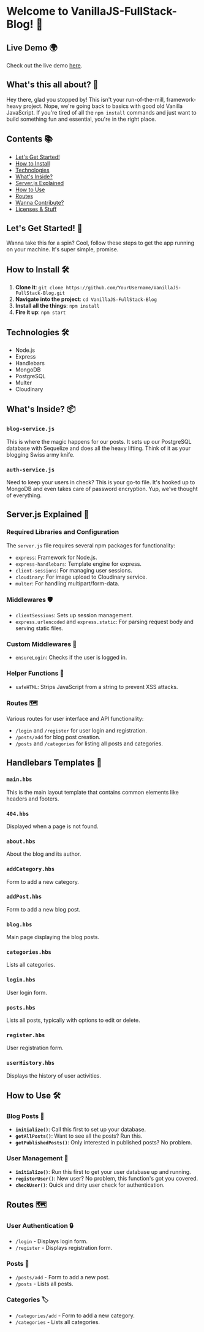 # Welcome to VanillaJS-FullStack-Blog! 🎉

## Live Demo 🌍

Check out the live demo [here](https://easy-teal-elk-gear.cyclic.app/about).

## What's this all about? 🤔

Hey there, glad you stopped by! This isn't your run-of-the-mill, framework-heavy project. Nope, we're going back to basics with good old Vanilla JavaScript. If you're tired of all the `npm install` commands and just want to build something fun and essential, you're in the right place.

## Contents 📚

- [Let's Get Started!](#lets-get-started)
- [How to Install](#how-to-install)
- [Technologies](#technologies)
- [What's Inside?](#whats-inside)
- [Server.js Explained](#serverjs-explained)
- [How to Use](#how-to-use)
- [Routes](#routes)
- [Wanna Contribute?](#wanna-contribute)
- [Licenses & Stuff](#licenses--stuff)

## Let's Get Started! 🚀

Wanna take this for a spin? Cool, follow these steps to get the app running on your machine. It's super simple, promise.

## How to Install 🛠️

1. **Clone it**: `git clone https://github.com/YourUsername/VanillaJS-FullStack-Blog.git`
2. **Navigate into the project**: `cd VanillaJS-FullStack-Blog`
3. **Install all the things**: `npm install`
4. **Fire it up**: `npm start`

## Technologies 🛠️

- Node.js
- Express
- Handlebars
- MongoDB
- PostgreSQL
- Multer
- Cloudinary

## What's Inside? 📦

### `blog-service.js`

This is where the magic happens for our posts. It sets up our PostgreSQL database with Sequelize and does all the heavy lifting. Think of it as your blogging Swiss army knife.

### `auth-service.js`

Need to keep your users in check? This is your go-to file. It's hooked up to MongoDB and even takes care of password encryption. Yup, we've thought of everything.

## Server.js Explained 📖

### Required Libraries and Configuration

The `server.js` file requires several npm packages for functionality:

- `express`: Framework for Node.js.
- `express-handlebars`: Template engine for express.
- `client-sessions`: For managing user sessions.
- `cloudinary`: For image upload to Cloudinary service.
- `multer`: For handling multipart/form-data.

### Middlewares 🛡️

- `clientSessions`: Sets up session management.
- `express.urlencoded` and `express.static`: For parsing request body and serving static files.

### Custom Middlewares 🎩

- `ensureLogin`: Checks if the user is logged in.

### Helper Functions 🔧

- `safeHTML`: Strips JavaScript from a string to prevent XSS attacks.

### Routes 🗺️

Various routes for user interface and API functionality:

- `/login` and `/register` for user login and registration.
- `/posts/add` for blog post creation.
- `/posts` and `/categories` for listing all posts and categories.
## Handlebars Templates 🎨

### `main.hbs`

This is the main layout template that contains common elements like headers and footers.

### `404.hbs`

Displayed when a page is not found.

### `about.hbs`

About the blog and its author.

### `addCategory.hbs`

Form to add a new category.

### `addPost.hbs`

Form to add a new blog post.

### `blog.hbs`

Main page displaying the blog posts.

### `categories.hbs`

Lists all categories.

### `login.hbs`

User login form.

### `posts.hbs`

Lists all posts, typically with options to edit or delete.

### `register.hbs`

User registration form.

### `userHistory.hbs`

Displays the history of user activities.

## How to Use 🛠️

### Blog Posts 📝

- **`initialize()`**: Call this first to set up your database.
- **`getAllPosts()`**: Want to see all the posts? Run this.
- **`getPublishedPosts()`**: Only interested in published posts? No problem.

### User Management 👤

- **`initialize()`**: Run this first to get your user database up and running.
- **`registerUser()`**: New user? No problem, this function's got you covered.
- **`checkUser()`**: Quick and dirty user check for authentication.

## Routes 🗺️

### User Authentication 🔒

- `/login` - Displays login form.
- `/register` - Displays registration form.

### Posts 📝

- `/posts/add` - Form to add a new post.
- `/posts` - Lists all posts.

### Categories 🏷️

- `/categories/add` - Form to add a new category.
- `/categories` - Lists all categories.
